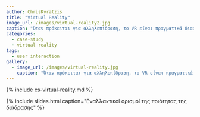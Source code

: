 ```yaml
---
author: ChrisKyratzis
title: "Virtual Reality"
image_url: /images/virtual-reality2.jpg
caption: "Όταν πρόκειται για αλληλεπίδραση, το VR είναι πραγματικά διαφορετικό. Είναι μια συνολική αλλαγή παραδείγματος ως προς τον τρόπο με τον οποίο αλληλεπιδρούμε με το λογισμικό."
categories:
  - case-study
  - virtual reality
tags:
  - user interaction
gallery:
  - image_url: /images/virtual-reality.jpg
    caption: "Όταν πρόκειται για αλληλεπίδραση, το VR είναι πραγματικά διαφορετικό. Είναι μια συνολική αλλαγή παραδείγματος ως προς τον τρόπο με τον οποίο αλληλεπιδρούμε με το λογισμικό."
---
```


{% include cs-virtual-reality.md %}

{% include slides.html caption="Εναλλακτικοί ορισμοί της ποιότητας της διάδρασης" %}

